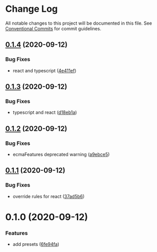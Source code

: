 # Change Log

All notable changes to this project will be documented in this file.
See [Conventional Commits](https://conventionalcommits.org) for commit guidelines.

## [0.1.4](https://github.com/ntnyq/configs/compare/@ntnyq/eslint-config-react@0.1.3...@ntnyq/eslint-config-react@0.1.4) (2020-09-12)


### Bug Fixes

* react and typescript ([4e411ef](https://github.com/ntnyq/configs/commit/4e411efc81523b47edb95bbf088d271b6eee011f))





## [0.1.3](https://github.com/ntnyq/configs/compare/@ntnyq/eslint-config-react@0.1.2...@ntnyq/eslint-config-react@0.1.3) (2020-09-12)


### Bug Fixes

* typescript and react ([d18eb1a](https://github.com/ntnyq/configs/commit/d18eb1a67ab0595372004a00a2acd6dca5c5466e))





## [0.1.2](https://github.com/ntnyq/configs/compare/@ntnyq/eslint-config-react@0.1.1...@ntnyq/eslint-config-react@0.1.2) (2020-09-12)

### Bug Fixes

- ecmaFeatures deprecated warning ([a9ebce5](https://github.com/ntnyq/configs/commit/a9ebce5f3c3142a8b137e33405ba35a95b186d0a))

## [0.1.1](https://github.com/ntnyq/configs/compare/@ntnyq/eslint-config-react@0.1.0...@ntnyq/eslint-config-react@0.1.1) (2020-09-12)

### Bug Fixes

- override rules for react ([37ad5b6](https://github.com/ntnyq/configs/commit/37ad5b6f8b82d5012cfbc78bdc90fc99d4a76c38))

# 0.1.0 (2020-09-12)

### Features

- add presets ([6fe94fa](https://github.com/ntnyq/configs/commit/6fe94fae4ed9d80b18833c9e5a3f51f710ebda43))
